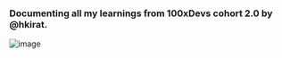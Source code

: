 ###  Documenting all my learnings from 100xDevs cohort 2.0 by @hkirat.
![image](https://github.com/Aamst258/assignments/assets/85355776/59df69ee-1c6c-43fd-9b7b-12ea09e8a520)
